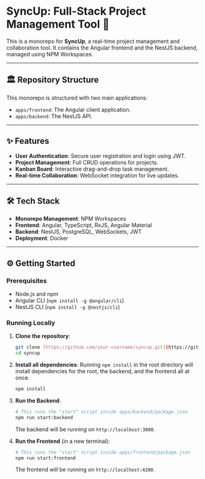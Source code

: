 # SyncUp: Full-Stack Project Management Tool 🚀

This is a monorepo for **SyncUp**, a real-time project management and collaboration tool. It contains the Angular frontend and the NestJS backend, managed using NPM Workspaces.

---

## 🏛️ Repository Structure

This monorepo is structured with two main applications:

-   `apps/frontend`: The Angular client application.
-   `apps/backend`: The NestJS API.

---

## ✨ Features

* **User Authentication**: Secure user registration and login using JWT.
* **Project Management**: Full CRUD operations for projects.
* **Kanban Board**: Interactive drag-and-drop task management.
* **Real-time Collaboration**: WebSocket integration for live updates.

---

## 🛠️ Tech Stack

* **Monorepo Management**: NPM Workspaces
* **Frontend**: Angular, TypeScript, RxJS, Angular Material
* **Backend**: NestJS, PostgreSQL, WebSockets, JWT
* **Deployment**: Docker

---

## ⚙️ Getting Started

### Prerequisites

-   Node.js and npm
-   Angular CLI (`npm install -g @angular/cli`)
-   NestJS CLI (`npm install -g @nestjs/cli`)

### Running Locally

1.  **Clone the repository**:
    ```bash
    git clone [https://github.com/your-username/syncup.git](https://github.com/Zafar7645/syncup.git)
    cd syncup
    ```

2.  **Install all dependencies**:
    Running `npm install` in the root directory will install dependencies for the root, the backend, and the frontend all at once.
    ```bash
    npm install
    ```

3.  **Run the Backend**:
    ```bash
    # This runs the "start" script inside apps/backend/package.json
    npm run start:backend
    ```
    The backend will be running on `http://localhost:3000`.

4.  **Run the Frontend** (in a new terminal):
    ```bash
    # This runs the "start" script inside apps/frontend/package.json
    npm run start:frontend
    ```
    The frontend will be running on `http://localhost:4200`.